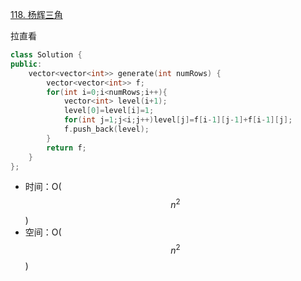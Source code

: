 [118. 杨辉三角](https://leetcode.cn/problems/pascals-triangle/)

拉直看

```cpp
class Solution {
public:
    vector<vector<int>> generate(int numRows) {
        vector<vector<int>> f;
        for(int i=0;i<numRows;i++){
            vector<int> level(i+1);
            level[0]=level[i]=1;
            for(int j=1;j<i;j++)level[j]=f[i-1][j-1]+f[i-1][j];
            f.push_back(level);
        }
        return f;
    }
};
```

- 时间：O($$n^2$$)
- 空间：O($$n^2$$)